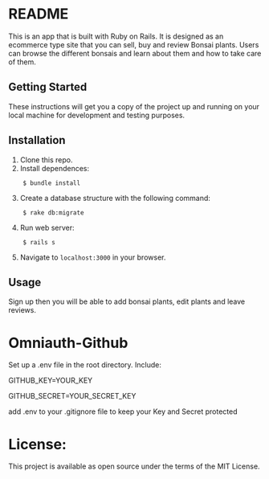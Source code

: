 # README

This is an app that is built with Ruby on Rails. It is designed as an ecommerce type site that you can sell, buy and review Bonsai plants. Users can browse the different bonsais and learn about them and how to take care of them.

## Getting Started
These instructions will get you a copy of the project up and running on your local machine for development and testing purposes.

## Installation

1. Clone this repo.
2. Install dependences:
```
    $ bundle install
```
3. Create a database structure with the following command:
```
    $ rake db:migrate
```
4. Run web server:
```
    $ rails s 
```
5. Navigate to `localhost:3000` in your browser.

## Usage

Sign up then you will be able to add bonsai plants, edit plants and leave reviews.

# Omniauth-Github 
Set up a .env file in the root directory. 
Include:

GITHUB_KEY=YOUR_KEY 

GITHUB_SECRET=YOUR_SECRET_KEY

add .env to your .gitignore file to keep your Key and Secret protected

# License:

This project is available as open source under the terms of the MIT License.